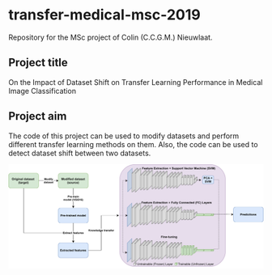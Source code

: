 # transfer-medical-msc-2019

Repository for the MSc project of Colin (C.C.G.M.) Nieuwlaat.

## Project title

On the Impact of Dataset Shift on Transfer Learning Performance in Medical Image Classification

## Project aim
The code of this project can be used to modify datasets and perform different transfer learning methods on them. Also, the code can be used to detect dataset shift between two datasets.

![](images/pipeline.png)
